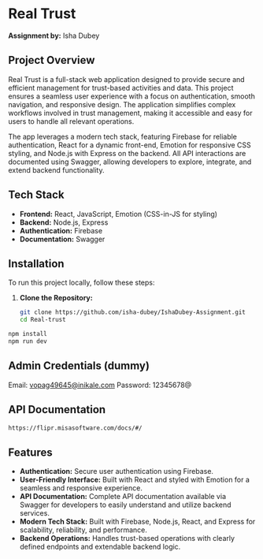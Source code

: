 # Real Trust

**Assignment by:** Isha Dubey

## Project Overview

Real Trust is a full-stack web application designed to provide secure and efficient management for trust-based activities and data. This project ensures a seamless user experience with a focus on authentication, smooth navigation, and responsive design. The application simplifies complex workflows involved in trust management, making it accessible and easy for users to handle all relevant operations.

The app leverages a modern tech stack, featuring Firebase for reliable authentication, React for a dynamic front-end, Emotion for responsive CSS styling, and Node.js with Express on the backend. All API interactions are documented using Swagger, allowing developers to explore, integrate, and extend backend functionality.


## Tech Stack

- **Frontend:** React, JavaScript, Emotion (CSS-in-JS for styling)
- **Backend:** Node.js, Express
- **Authentication:** Firebase
- **Documentation:** Swagger

## Installation

To run this project locally, follow these steps:

1. **Clone the Repository:**

   ```bash
   git clone https://github.com/isha-dubey/IshaDubey-Assignment.git
   cd Real-trust
   ```
 ```bash
npm install
npm run dev

   ```

## Admin Credentials (dummy)

Email: vopag49645@inikale.com
Password: 12345678@

## API Documentation

```bash
https://flipr.misasoftware.com/docs/#/
```

## Features

- **Authentication:** Secure user authentication using Firebase.
- **User-Friendly Interface:** Built with React and styled with Emotion for a seamless and responsive experience.
- **API Documentation:** Complete API documentation available via Swagger for developers to easily understand and utilize backend services.
- **Modern Tech Stack:** Built with Firebase, Node.js, React, and Express for scalability, reliability, and performance.
- **Backend Operations:** Handles trust-based operations with clearly defined endpoints and extendable backend logic.
